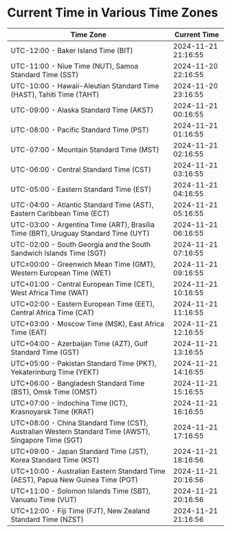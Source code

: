 # Current Time in Various Time Zones

| Time Zone | Current Time |
|-----------|--------------|
| UTC-12:00 - Baker Island Time (BIT) | 2024-11-21 21:16:55 |
| UTC-11:00 - Niue Time (NUT), Samoa Standard Time (SST) | 2024-11-20 22:16:55 |
| UTC-10:00 - Hawaii-Aleutian Standard Time (HAST), Tahiti Time (TAHT) | 2024-11-20 23:16:55 |
| UTC-09:00 - Alaska Standard Time (AKST) | 2024-11-21 00:16:55 |
| UTC-08:00 - Pacific Standard Time (PST) | 2024-11-21 01:16:55 |
| UTC-07:00 - Mountain Standard Time (MST) | 2024-11-21 02:16:55 |
| UTC-06:00 - Central Standard Time (CST) | 2024-11-21 03:16:55 |
| UTC-05:00 - Eastern Standard Time (EST) | 2024-11-21 04:16:55 |
| UTC-04:00 - Atlantic Standard Time (AST), Eastern Caribbean Time (ECT) | 2024-11-21 05:16:55 |
| UTC-03:00 - Argentina Time (ART), Brasília Time (BRT), Uruguay Standard Time (UYT) | 2024-11-21 06:16:55 |
| UTC-02:00 - South Georgia and the South Sandwich Islands Time (SGT) | 2024-11-21 07:16:55 |
| UTC±00:00 - Greenwich Mean Time (GMT), Western European Time (WET) | 2024-11-21 09:16:55 |
| UTC+01:00 - Central European Time (CET), West Africa Time (WAT) | 2024-11-21 10:16:55 |
| UTC+02:00 - Eastern European Time (EET), Central Africa Time (CAT) | 2024-11-21 11:16:55 |
| UTC+03:00 - Moscow Time (MSK), East Africa Time (EAT) | 2024-11-21 12:16:55 |
| UTC+04:00 - Azerbaijan Time (AZT), Gulf Standard Time (GST) | 2024-11-21 13:16:55 |
| UTC+05:00 - Pakistan Standard Time (PKT), Yekaterinburg Time (YEKT) | 2024-11-21 14:16:55 |
| UTC+06:00 - Bangladesh Standard Time (BST), Omsk Time (OMST) | 2024-11-21 15:16:55 |
| UTC+07:00 - Indochina Time (ICT), Krasnoyarsk Time (KRAT) | 2024-11-21 16:16:55 |
| UTC+08:00 - China Standard Time (CST), Australian Western Standard Time (AWST), Singapore Time (SGT) | 2024-11-21 17:16:55 |
| UTC+09:00 - Japan Standard Time (JST), Korea Standard Time (KST) | 2024-11-21 18:16:56 |
| UTC+10:00 - Australian Eastern Standard Time (AEST), Papua New Guinea Time (PGT) | 2024-11-21 20:16:56 |
| UTC+11:00 - Solomon Islands Time (SBT), Vanuatu Time (VUT) | 2024-11-21 20:16:56 |
| UTC+12:00 - Fiji Time (FJT), New Zealand Standard Time (NZST) | 2024-11-21 21:16:56 |

